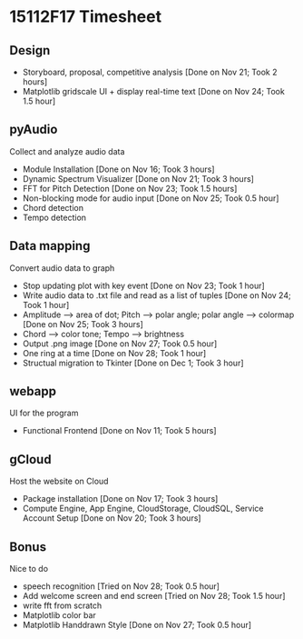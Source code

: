 # 15112F17 Timesheet
## Design
  - Storyboard, proposal, competitive analysis [Done on Nov 21; Took 2 hours]
  - Matplotlib gridscale UI + display real-time text [Done on Nov 24; Took 1.5 hour] 

## pyAudio
Collect and analyze audio data
  - Module Installation [Done on Nov 16; Took 3 hours]
  - Dynamic Spectrum Visualizer [Done on Nov 21; Took 3 hours]
  - FFT for Pitch Detection [Done on Nov 23; Took 1.5 hours]
  - Non-blocking mode for audio input [Done on Nov 25; Took 0.5 hour]
  - Chord detection
  - Tempo detection

## Data mapping
Convert audio data to graph
  - Stop updating plot with key event [Done on Nov 23; Took 1 hour]
  - Write audio data to .txt file and read as a list of tuples [Done on Nov 24; Took 1 hour]
  - Amplitude --> area of dot; Pitch --> polar angle; polar angle --> colormap [Done on Nov 25; Took 3 hours]
  - Chord --> color tone; Tempo --> brightness 
  - Output .png image [Done on Nov 27; Took 0.5 hour]
  - One ring at a time [Done on Nov 28; Took 1 hour]
  - Structual migration to Tkinter [Done on Dec 1; Took 3 hour]

## webapp
UI for the program
  - Functional Frontend [Done on Nov 11; Took 5 hours]
  
## gCloud
Host the website on Cloud
  - Package installation [Done on Nov 17; Took 3 hours]
  - Compute Engine, App Engine, CloudStorage, CloudSQL, Service Account Setup [Done on Nov 20; Took 3 hours]

## Bonus
Nice to do
  - speech recognition [Tried on Nov 28; Took 0.5 hour]
  - Add welcome screen and end screen [Tried on Nov 28; Took 1.5 hour]
  - write fft from scratch
  - Matplotlib color bar
  - Matplotlib Handdrawn Style [Done on Nov 27; Took 0.5 hour]